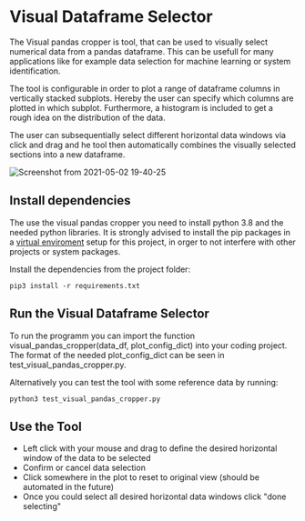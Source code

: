 # Visual Dataframe Selector

The Visual pandas cropper is tool, that can be used to visually select numerical data from a pandas dataframe. This can be usefull for many applications like for example data selection for machine learning or system identification. 

The tool is configurable in order to plot a range of dataframe columns in vertically stacked subplots.
Hereby the user can specify which columns are plotted in which subplot. Furthermore, a histogram is included to get a rough idea on the distribution of the data.

The user can subsequentially select different horizontal data windows via click and drag and he tool then automatically combines the visually selected sections into a new dataframe. 

![Screenshot from 2021-05-02 19-40-25](https://user-images.githubusercontent.com/18735094/116822371-c2f50a80-ab7e-11eb-9f92-37e368873ef9.png)



## Install dependencies

The use the visual pandas cropper you need to install python 3.8 and the needed python libraries. It is strongly advised to install the pip packages in a [virtual enviroment](https://docs.python.org/3/tutorial/venv.html) setup for this project, in orger to not interfere with other projects or system packages.

Install the dependencies from the project folder:

```
pip3 install -r requirements.txt
```

## Run the Visual Dataframe Selector

To run the programm you can import the function visual_pandas_cropper(data_df, plot_config_dict) into your coding project. The format of the needed plot_config_dict can be seen in test_visual_pandas_cropper.py.

Alternatively you can test the tool with some reference data by running:


```
python3 test_visual_pandas_cropper.py
```

## Use the Tool
- Left click with your mouse and drag to define the desired horizontal window of the data to be selected
- Confirm or cancel data selection
- Click somewhere in the plot to reset to original view (should be automated in the future)
- Once you could select all desired horizontal data windows click "done selecting"
